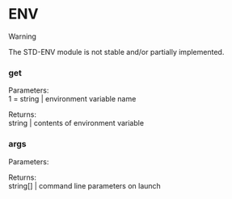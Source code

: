 # ENV

> [!WARNING]
> The STD-ENV module is not stable and/or partially implemented.

### get

Parameters:  
1 = string | environment variable name

Returns:  
string | contents of environment variable

### args

Parameters:

Returns:  
string[] | command line parameters on launch

